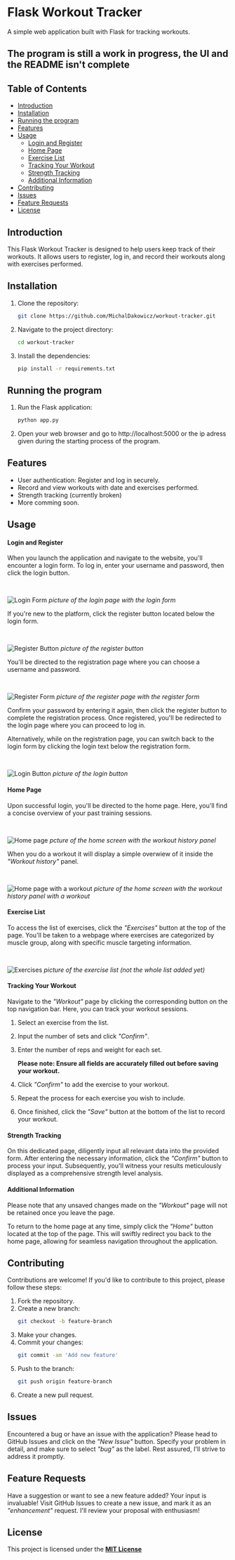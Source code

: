 # Flask Workout Tracker

A simple web application built with Flask for tracking workouts.

## The program is still a work in progress, the UI and the README isn't complete

<!-- Technologies: In the introduction or a separate section, briefly mention the technologies used (Python, Flask, database).

Future Plans: If you have a roadmap for additional features, include a section titled "Planned Features" or "Future Development" to let users know what they can look forward to. -->

## Table of Contents

- [Introduction](#introduction)
- [Installation](#installation)
- [Running the program](#running-the-program)
- [Features](#features)
- [Usage](#usage)
   - [Login and Register](#login-and-register)
   - [Home Page](#home-page)
   - [Exercise List](#exercise-list)
   - [Tracking Your Workout](#tracking-your-workout)
   - [Strength Tracking](#strength-tracking)
   - [Additional Information](#additional-information)
- [Contributing](#contributing)
- [Issues](#issues)
- [Feature Requests](#feature-requests)
- [License](#license)

## Introduction

This Flask Workout Tracker is designed to help users keep track of their workouts. It allows users to register, log in, and record their workouts along with exercises performed.

## Installation

1. Clone the repository:
   ```bash
   git clone https://github.com/MichalDakowicz/workout-tracker.git
   ```
2. Navigate to the project directory:
   ```bash
   cd workout-tracker
   ```
3. Install the dependencies:
   ```bash
   pip install -r requirements.txt
   ```

## Running the program

1. Run the Flask application:
   ```bash
   python app.py
   ```
2. Open your web browser and go to http://localhost:5000 or the ip adress given during the starting process of the program.

## Features

- User authentication: Register and log in securely.
- Record and view workouts with date and exercises performed.
- Strength tracking (currently broken)
- More comming soon.

## Usage

#### Login and Register

When you launch the application and navigate to the website, you'll encounter a login form. To log in, enter your username and password, then click the login button.

<br>

![Login Form](readme-images/login.png "Login Form")
*picture of the login page with the login form*

If you're new to the platform, click the register button located below the login form.

<br>

![Register Button](readme-images/register_button.png "Register Button")
*picture of the register button*

You'll be directed to the registration page where you can choose a username and password. 

<br>

![Register Form](readme-images/register.png "Register Form")
*picture of the register page with the register form*

Confirm your password by entering it again, then click the register button to complete the registration process. Once registered, you'll be redirected to the login page where you can proceed to log in.

Alternatively, while on the registration page, you can switch back to the login form by clicking the login text below the registration form.

<br>

![Login Button](readme-images/login_button.png "Login Button")
*picture of the login button*

#### Home Page

Upon successful login, you'll be directed to the home page. Here, you'll find a concise overview of your past training sessions.

<br>

![Home page](readme-images/home.png "Home Page")
*pcture of the home screen with the workout history panel*

When you do a workout it will display a simple overwiew of it inside the *"Workout history"* panel.

<br>

![Home page with a workout](readme-images/home_with_workout.png " Home Page With an Existing Workout")
*picture of the home screen with the workout history panel with a workout*


#### Exercise List

To access the list of exercises, click the *"Exercises"* button at the top of the page. You'll be taken to a webpage where exercises are categorized by muscle group, along with specific muscle targeting information.

<br>

![Exercises](readme-images/exercises.png "Exercises Page")
*picture of the exercise list (not the whole list added yet)*

#### Tracking Your Workout

Navigate to the *"Workout"* page by clicking the corresponding button on the top navigation bar. Here, you can track your workout sessions.

1. Select an exercise from the list.

2. Input the number of sets and click *"Confirm"*.

3. Enter the number of reps and weight for each set.

   **Please note: Ensure all fields are accurately filled out before saving your workout.**

4. Click *"Confirm"* to add the exercise to your workout.

5. Repeat the process for each exercise you wish to include.

6. Once finished, click the *"Save"* button at the bottom of the list to record your workout.

#### Strength Tracking

On this dedicated page, diligently input all relevant data into the provided form. After entering the necessary information, click the *"Confirm"* button to process your input. Subsequently, you'll witness your results meticulously displayed as a comprehensive strength level analysis.

#### Additional Information

Please note that any unsaved changes made on the *"Workout"* page will not be retained once you leave the page.

To return to the home page at any time, simply click the *"Home"* button located at the top of the page. This will swiftly redirect you back to the home page, allowing for seamless navigation throughout the application.

## Contributing

Contributions are welcome! If you'd like to contribute to this project, please follow these steps:

1. Fork the repository.
2. Create a new branch:
   ```bash
   git checkout -b feature-branch
   ```
3. Make your changes.
4. Commit your changes: 
   ```bash
   git commit -am 'Add new feature'
   ```
5. Push to the branch:
   ```bash
   git push origin feature-branch
   ```
6. Create a new pull request.

## Issues

Encountered a bug or have an issue with the application? Please head to GitHub Issues and click on the *"New Issue"* button. Specify your problem in detail, and make sure to select *"bug"* as the label. Rest assured, I'll strive to address it promptly.

## Feature Requests
Have a suggestion or want to see a new feature added? Your input is invaluable! Visit GitHub Issues to create a new issue, and mark it as an *"enhancement"* request. I'll review your proposal with enthusiasm!

## License

This project is licensed under the **[MIT License](LICENSE)**
